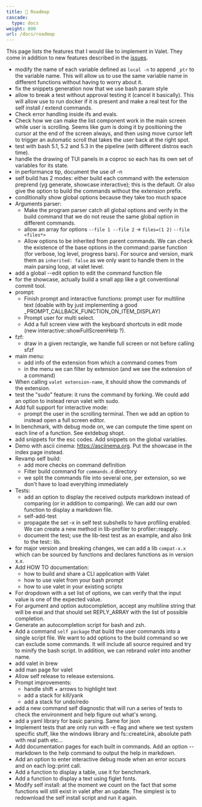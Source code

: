 ```yaml
---
title: 🔭 Roadmap
cascade:
  type: docs
weight: 800
url: /docs/roadmap
---
```


This page lists the features that I would like to implement in Valet. They come in addition to new features described in the [issues][valet-issues].

- modify the name of each variable defined as `local -n` to append `_ptr` to the variable name. This will allow us to use the same variable name in different functions without having to worry about it.
- fix the snippets generation now that we use bash param style
- allow to break a test without approval testing it (cancel it basically). This will allow use to run docker if it is present and make a real test for the self install / extend commands.
- Check error handling inside ifs and evals.
- Check how we can make the list component work in the main screen while user is scrolling. Seems like gum is doing it by positioning the cursor at the end of the screen always, and then using move cursor left to trigger an automatic scroll that takes the user back at the right spot.
- test with bash 5.1, 5.2 and 5.3 in the pipeline (with different distros each time).
- handle the drawing of TUI panels in a coproc so each has its own set of variables for its state.
- in performance tip, document the use of -n
- self build has 2 modes: either build each command with the extension preprend (yg generate, showcase interactive); this is the default. Or also give the option to build the commands without the extension prefix.
- conditionally show global options because they take too much space
- Arguments parser:
  - Make the program parser catch all global options and verify in the build command that we do not reuse the same global option in different commands.
  - allow an array for options `--file 1 --file 2` -> `files=(1 2)` `--file <files*>`
  - Allow options to be inherited from parent commands. We can check the existence of the base options in the command::parse function (for verbose, log level, progress bars). For source and version, mark them as `inherited: false` as we only want to handle them in the main parsing loop, at valet level.
- add a global --edit option to edit the command function file
- for the showcase, actually build a small app like a git conventional commit tool.
- prompt:
  - Finish prompt and interactive functions: prompt user for multiline text (doable with by just implementing a good _PROMPT_CALLBACK_FUNCTION_ON_ITEM_DISPLAY)
  - Prompt user for multi select.
  - Add a full screen view with the keyboard shortcuts in edit mode (new interactive::showFullScreenHelp ?).
- fzf:
  - draw in a given rectangle, we handle full screen or not before calling sfzf
- main menu:
  - add info of the extension from which a command comes from
  - in the menu we can filter by extension (and we see the extension of a command)
- When calling `valet extension-name`, it should show the commands of the extension.
- test the "sudo" feature: it runs the command by forking. We could add an option to instead rerun valet with sudo.
- Add full support for interactive mode:
  - prompt the user in the scrolling terminal. Then we add an option to instead open a full screen editor.
- In benchmark, with debug mode on, we can compute the time spent on each line of a function. See extdebug shopt.
- add snippets for the esc codes. Add snippets on the global variables.
- Demo with ascii cinema: https://asciinema.org. Put the showcase in the index page instead.
- Revamp self build:
  - add more checks on command definition
  - Filter build command for `commands.d` directory
  - we split the commands file into several one, per extension, so we don't have to load everything immediately
- Tests:
  - add an option to display the received outputs markdown instead of comparing (or in addition to comparing). We can add our own function to display a markdown file.
  - self-add-test
  - propagate the set -x in self test subshells to have profiling enabled. We can create a new method in lib-profiler to profiler::reapply.
  - document the test; use the lib-test test as an example, and also link to the test:: lib.
- for major version and breaking changes, we can add a lib `compat-x.x` which can be sourced by functions and declares functions as in version x.x.
- Add HOW TO documentation:
  - how to build and share a CLI application with Valet
  - how to use valet from your bash prompt
  - how to use valet in your existing scripts
- For dropdown with a set list of options, we can verify that the input value is one of the expected value.
- For argument and option autocompletion, accept any multiline string that will be eval and that should set REPLY_ARRAY with the list of possible completion.
- Generate an autocompletion script for bash and zsh.
- Add a command `self package` that build the user commands into a single script file. We want to add options to the build command so we can exclude some commands. It will include all source required and try to minify the bash script. In addition, we can rebrand *valet* into another name.
- add valet in brew
- add man page for valet
- Allow self release to release extensions.
- Prompt improvements:
  - handle shift + arrows to highlight text
  - add a stack for kill/yank
  - add a stack for undo/redo
- add a new command self diagnostic that will run a series of tests to check the environment and help figure out what's wrong.
- add a yaml library for basic parsing. Same for json
- Implement tests that are only run with -e flag and where we test system specific stuff, like the windows library and fs::createLink, absolute path with real path etc...
- Add documentation pages for each built in commands. Add an option --markdown to the help command to output the help in markdown.
- Add an option to enter interactive debug mode when an error occurs and on each log::print call.
- Add a function to display a table, use it for benchmark.
- Add a function to display a text using figlet fonts.
- Modify self install: at the moment we count on the fact that some functions will still exist in valet after an update. The simplest is to redownload the self install script and run it again.

[valet-issues]: https://github.com/jcaillon/valet/issues

